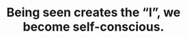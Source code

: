 ---
title: 'Being seen creates the “I”, we become self-conscious.'
tags: self nondual
selfmaintain: true
selfmaintainorder: 3
selfconsciousness: true
---